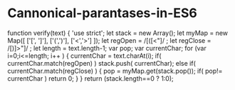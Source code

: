 # Cannonical-parantases-in-ES6


function verify(text)
{
   'use strict';
    let  stack =  new Array();
    let myMap = new Map([  ['[', ']'], ['(',')'], ['<','>'] ]);
    let regOpen   =  /[([<"]/ ;
    let regClose  = /[\)\]\>"]/ ;
    let length  =  text.length-1;
    var pop;
    var currentChar;
    for (var i=0;i<=length; i++ )
    {
        currentChar = text.charAt(i);
        if(  currentChar.match(regOpen)  )
            stack.push(  currentChar);
        else if(   currentChar.match(regClose)  )
        {
            pop =  myMap.get(stack.pop());
            if( pop!=  currentChar )   return 0;
        }
    }
    return (stack.length==0 ? 1:0);
